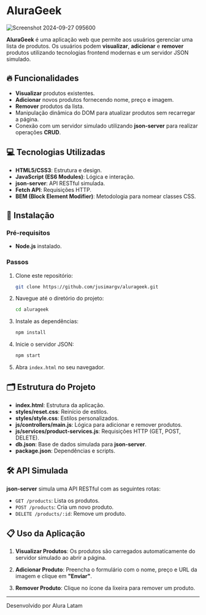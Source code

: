 # AluraGeek
![Screenshot 2024-09-27 095600](https://github.com/user-attachments/assets/98984f99-f8c9-4521-89c3-dbfbab83f2d2)



**AluraGeek** é uma aplicação web que permite aos usuários gerenciar uma lista de produtos. Os usuários podem **visualizar**, **adicionar** e **remover** produtos utilizando tecnologias frontend modernas e um servidor JSON simulado.

## 🔥 Funcionalidades

- **Visualizar** produtos existentes.
- **Adicionar** novos produtos fornecendo nome, preço e imagem.
- **Remover** produtos da lista.
- Manipulação dinâmica do DOM para atualizar produtos sem recarregar a página.
- Conexão com um servidor simulado utilizando **json-server** para realizar operações **CRUD**.

## 💻 Tecnologias Utilizadas

- **HTML5/CSS3**: Estrutura e design.
- **JavaScript (ES6 Modules)**: Lógica e interação.
- **json-server**: API RESTful simulada.
- **Fetch API**: Requisições HTTP.
- **BEM (Block Element Modifier)**: Metodologia para nomear classes CSS.

## 🚀 Instalação

### Pré-requisitos

- **Node.js** instalado.

### Passos

1. Clone este repositório:

   ```bash
   git clone https://github.com/jusimargv/alurageek.git
   ```

2. Navegue até o diretório do projeto:

   ```bash
   cd alurageek
   ```

3. Instale as dependências:

   ```bash
   npm install
   ```

4. Inicie o servidor JSON:

   ```bash
   npm start
   ```

5. Abra `index.html` no seu navegador.

## 🗂️ Estrutura do Projeto

- **index.html**: Estrutura da aplicação.
- **styles/reset.css**: Reinício de estilos.
- **styles/style.css**: Estilos personalizados.
- **js/controllers/main.js**: Lógica para adicionar e remover produtos.
- **js/services/product-services.js**: Requisições HTTP (GET, POST, DELETE).
- **db.json**: Base de dados simulada para **json-server**.
- **package.json**: Dependências e scripts.

## 🛠️ API Simulada

**json-server** simula uma API RESTful com as seguintes rotas:

- `GET /products`: Lista os produtos.
- `POST /products`: Cria um novo produto.
- `DELETE /products/:id`: Remove um produto.

## 📋 Uso da Aplicação

1. **Visualizar Produtos**: Os produtos são carregados automaticamente do servidor simulado ao abrir a página.
   
2. **Adicionar Produto**: Preencha o formulário com o nome, preço e URL da imagem e clique em **"Enviar"**.
   
3. **Remover Produto**: Clique no ícone da lixeira para remover um produto.

---
Desenvolvido por Alura Latam

